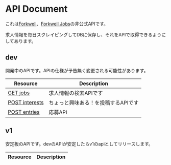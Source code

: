 # API Document

これは[Forkwell](https://forkwell.com/)、[Forkwell Jobs](https://jobs.forkwell.com/)の非公式APIです。

求人情報を毎日スクレイピングしてDBに保存し、それをAPIで取得できるようにしてあります。

## dev

開発中のAPIです。APIの仕様が予告無く変更される可能性があります。


| Resource | Description |
-----------|-------------|
| [GET jobs](docs/api/dev/get/jobs) | 求人情報の検索APIです |
| [POST interests](docs/api/dev/post/interests) | ちょっと興味ある！を投稿するAPIです |
| [POST entries](docs/api/dev/post/entries) | 応募API |

## v1

安定板のAPIです。devのAPIが安定したらv1のapiとしてリリースします。

| Resource | Description |
-----------|-------------|

